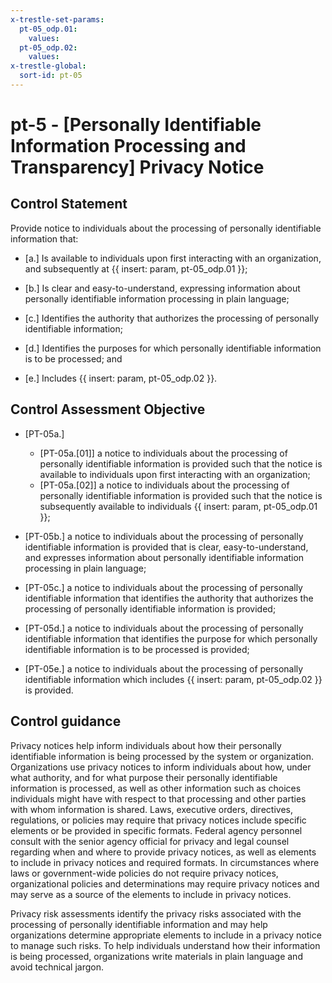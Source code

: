 ```yaml
---
x-trestle-set-params:
  pt-05_odp.01:
    values:
  pt-05_odp.02:
    values:
x-trestle-global:
  sort-id: pt-05
---
```


# pt-5 - \[Personally Identifiable Information Processing and Transparency\] Privacy Notice

## Control Statement

Provide notice to individuals about the processing of personally identifiable information that:

- \[a.\] Is available to individuals upon first interacting with an organization, and subsequently at {{ insert: param, pt-05_odp.01 }};

- \[b.\] Is clear and easy-to-understand, expressing information about personally identifiable information processing in plain language;

- \[c.\] Identifies the authority that authorizes the processing of personally identifiable information;

- \[d.\] Identifies the purposes for which personally identifiable information is to be processed; and

- \[e.\] Includes {{ insert: param, pt-05_odp.02 }}.

## Control Assessment Objective

- \[PT-05a.\]

  - \[PT-05a.[01]\] a notice to individuals about the processing of personally identifiable information is provided such that the notice is available to individuals upon first interacting with an organization;
  - \[PT-05a.[02]\] a notice to individuals about the processing of personally identifiable information is provided such that the notice is subsequently available to individuals {{ insert: param, pt-05_odp.01 }};

- \[PT-05b.\] a notice to individuals about the processing of personally identifiable information is provided that is clear, easy-to-understand, and expresses information about personally identifiable information processing in plain language;

- \[PT-05c.\] a notice to individuals about the processing of personally identifiable information that identifies the authority that authorizes the processing of personally identifiable information is provided;

- \[PT-05d.\] a notice to individuals about the processing of personally identifiable information that identifies the purpose for which personally identifiable information is to be processed is provided;

- \[PT-05e.\] a notice to individuals about the processing of personally identifiable information which includes {{ insert: param, pt-05_odp.02 }} is provided.

## Control guidance

Privacy notices help inform individuals about how their personally identifiable information is being processed by the system or organization. Organizations use privacy notices to inform individuals about how, under what authority, and for what purpose their personally identifiable information is processed, as well as other information such as choices individuals might have with respect to that processing and other parties with whom information is shared. Laws, executive orders, directives, regulations, or policies may require that privacy notices include specific elements or be provided in specific formats. Federal agency personnel consult with the senior agency official for privacy and legal counsel regarding when and where to provide privacy notices, as well as elements to include in privacy notices and required formats. In circumstances where laws or government-wide policies do not require privacy notices, organizational policies and determinations may require privacy notices and may serve as a source of the elements to include in privacy notices.

Privacy risk assessments identify the privacy risks associated with the processing of personally identifiable information and may help organizations determine appropriate elements to include in a privacy notice to manage such risks. To help individuals understand how their information is being processed, organizations write materials in plain language and avoid technical jargon.
